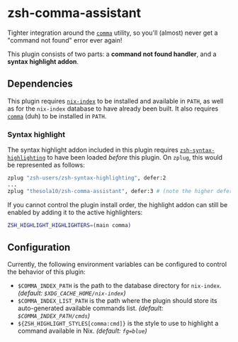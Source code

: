 # zsh-comma-assistant

Tighter integration around the [`comma`](https://github.com/nix-community/comma) utility, so you'll (almost) never get a "command not found" error ever again!

This plugin consists of two parts: a **command not found handler**, and a **syntax highlight addon**.

## Dependencies

This plugin requires [`nix-index`](https://github.com/bennofs/nix-index) to be installed and available in `PATH`, as well as for the `nix-index` database to have already been built.
It also requires [`comma`](https://github.com/nix-community/comma) (duh) to be installed in `PATH`.

### Syntax highlight

The syntax highlight addon included in this plugin requires [`zsh-syntax-highlighting`](/zsh-users/zsh-syntax-highlighting) to have been loaded _before_ this plugin.
On `zplug`, this would be represented as follows:

```zsh
zplug "zsh-users/zsh-syntax-highlighting", defer:2
...
zplug "thesola10/zsh-comma-assistant", defer:3 # (note the higher defer value)
```

If you cannot control the plugin install order, the highlight addon can still be enabled by adding it to the active highlighters:

```zsh
ZSH_HIGHLIGHT_HIGHLIGHTERS=(main comma)
```

## Configuration

Currently, the following environment variables can be configured to control the behavior of this plugin:

- `$COMMA_INDEX_PATH` is the path to the database directory for `nix-index`. _(default: `$XDG_CACHE_HOME/nix-index`)_
- `$COMMA_INDEX_LIST_PATH` is the path where the plugin should store its auto-generated available commands list. _(default: `$COMMA_INDEX_PATH/cmds`)_
- `${ZSH_HIGHLIGHT_STYLES[comma:cmd]}` is the style to use to highlight a command available in Nix. _(default: `fg=blue`)_
